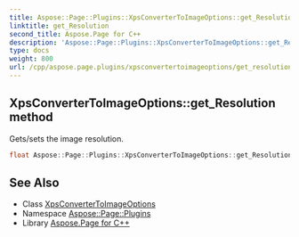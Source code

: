 ```yaml
---
title: Aspose::Page::Plugins::XpsConverterToImageOptions::get_Resolution method
linktitle: get_Resolution
second_title: Aspose.Page for C++
description: 'Aspose::Page::Plugins::XpsConverterToImageOptions::get_Resolution method. Gets/sets the image resolution in C++.'
type: docs
weight: 800
url: /cpp/aspose.page.plugins/xpsconvertertoimageoptions/get_resolution/
---
```

## XpsConverterToImageOptions::get_Resolution method


Gets/sets the image resolution.

```cpp
float Aspose::Page::Plugins::XpsConverterToImageOptions::get_Resolution() const
```

## See Also

* Class [XpsConverterToImageOptions](../)
* Namespace [Aspose::Page::Plugins](../../)
* Library [Aspose.Page for C++](../../../)
